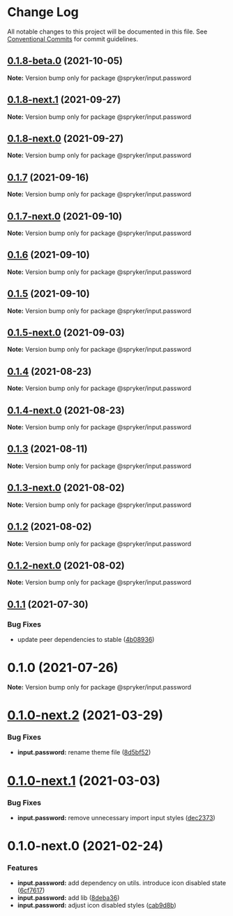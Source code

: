 # Change Log

All notable changes to this project will be documented in this file.
See [Conventional Commits](https://conventionalcommits.org) for commit guidelines.

## [0.1.8-beta.0](https://github.com/spryker/ui-components/compare/@spryker/input.password@0.1.8-next.1...@spryker/input.password@0.1.8-beta.0) (2021-10-05)

**Note:** Version bump only for package @spryker/input.password





## [0.1.8-next.1](https://github.com/spryker/ui-components/compare/@spryker/input.password@0.1.7...@spryker/input.password@0.1.8-next.1) (2021-09-27)

**Note:** Version bump only for package @spryker/input.password





## [0.1.8-next.0](https://github.com/spryker/zed-gui/compare/@spryker/input.password@0.1.4...@spryker/input.password@0.1.8-next.0) (2021-09-27)

**Note:** Version bump only for package @spryker/input.password





## [0.1.7](https://github.com/spryker/ui-components/compare/@spryker/input.password@0.1.7-next.0...@spryker/input.password@0.1.7) (2021-09-16)

**Note:** Version bump only for package @spryker/input.password





## [0.1.7-next.0](https://github.com/spryker/ui-components/compare/@spryker/input.password@0.1.6...@spryker/input.password@0.1.7-next.0) (2021-09-10)

**Note:** Version bump only for package @spryker/input.password





## [0.1.6](https://github.com/spryker/ui-components/compare/@spryker/input.password@0.1.5-next.0...@spryker/input.password@0.1.6) (2021-09-10)

**Note:** Version bump only for package @spryker/input.password





## [0.1.5](https://github.com/spryker/ui-components/compare/@spryker/input.password@0.1.5-next.0...@spryker/input.password@0.1.5) (2021-09-10)

**Note:** Version bump only for package @spryker/input.password





## [0.1.5-next.0](https://github.com/spryker/ui-components/compare/@spryker/input.password@0.1.4...@spryker/input.password@0.1.5-next.0) (2021-09-03)

**Note:** Version bump only for package @spryker/input.password





## [0.1.4](https://github.com/spryker/ui-components/compare/@spryker/input.password@0.1.4-next.0...@spryker/input.password@0.1.4) (2021-08-23)

**Note:** Version bump only for package @spryker/input.password





## [0.1.4-next.0](https://github.com/spryker/ui-components/compare/@spryker/input.password@0.1.3...@spryker/input.password@0.1.4-next.0) (2021-08-23)

**Note:** Version bump only for package @spryker/input.password





## [0.1.3](https://github.com/spryker/ui-components/compare/@spryker/input.password@0.1.3-next.0...@spryker/input.password@0.1.3) (2021-08-11)

**Note:** Version bump only for package @spryker/input.password





## [0.1.3-next.0](https://github.com/spryker/ui-components/compare/@spryker/input.password@0.1.2...@spryker/input.password@0.1.3-next.0) (2021-08-02)

**Note:** Version bump only for package @spryker/input.password





## [0.1.2](https://github.com/spryker/ui-components/compare/@spryker/input.password@0.1.2-next.0...@spryker/input.password@0.1.2) (2021-08-02)

**Note:** Version bump only for package @spryker/input.password





## [0.1.2-next.0](https://github.com/spryker/ui-components/compare/@spryker/input.password@0.1.1...@spryker/input.password@0.1.2-next.0) (2021-08-02)

**Note:** Version bump only for package @spryker/input.password





## [0.1.1](https://github.com/spryker/ui-components/compare/@spryker/input.password@0.1.0...@spryker/input.password@0.1.1) (2021-07-30)


### Bug Fixes

* update peer dependencies to stable ([4b08936](https://github.com/spryker/ui-components/commit/4b0893691360cf4bd66935aed24873266c98c4e4))





# 0.1.0 (2021-07-26)

**Note:** Version bump only for package @spryker/input.password





# [0.1.0-next.2](https://github.com/spryker/ui-components/compare/@spryker/input.password@0.1.0-next.1...@spryker/input.password@0.1.0-next.2) (2021-03-29)


### Bug Fixes

* **input.password:** rename theme file ([8d5bf52](https://github.com/spryker/ui-components/commit/8d5bf528ac004e41bdc38b7467c0cfc00bd81a7a))





# [0.1.0-next.1](https://github.com/spryker/ui-components/compare/@spryker/input.password@0.1.0-next.0...@spryker/input.password@0.1.0-next.1) (2021-03-03)


### Bug Fixes

* **input.password:** remove unnecessary import input styles ([dec2373](https://github.com/spryker/ui-components/commit/dec2373f96a4332a59ee4854daea499fa42f727b))





# 0.1.0-next.0 (2021-02-24)


### Features

* **input.password:** add dependency on utils. introduce icon disabled state ([6cf7617](https://github.com/spryker/ui-components/commit/6cf76179c2507fa3960ed09c5b58f34fbe49d342))
* **input.password:** add lib ([8deba36](https://github.com/spryker/ui-components/commit/8deba365be7c33fef72d8e4878a3d22536e76320))
* **input.password:** adjust icon disabled styles ([cab9d8b](https://github.com/spryker/ui-components/commit/cab9d8b91180e62a9c350161277fdfc1c952c808))
